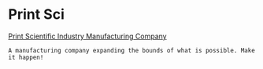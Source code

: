 <h1>Print Sci</h1>
<a href="https://printsci.com/" target="_blank">Print Scientific Industry Manufacturing Company</a>

```
A manufacturing company expanding the bounds of what is possible. Make it happen!
```